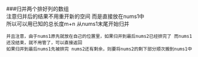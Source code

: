 ###归并两个排好列的数组  
	注意归并后的结果不用重开新的空间 而是直接放在nums1中  
	所以可以用已知的总长度m+n 从nums1末尾开始归并  

	并且注意，由于nums1原先就放在自己的位置里，如果归并到最后nums2已经排完了 而nums1还没结束，就不用管了，可以直接返回  
	如果归并到最后nums1先被排完 nums2还有剩余，则要将nums2的剩下部分顺次搬到nums1中  